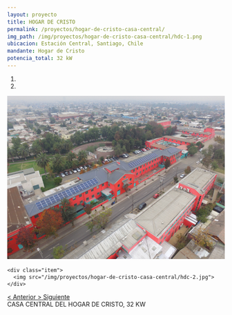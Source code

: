 ```yaml
---
layout: proyecto
title: HOGAR DE CRISTO
permalink: /proyectos/hogar-de-cristo-casa-central/
img_path: /img/proyectos/hogar-de-cristo-casa-central/hdc-1.png
ubicacion: Estación Central, Santiago, Chile
mandante: Hogar de Cristo
potencia_total: 32 kW
---
```


<div id="myCarousel" class="carousel slide" data-ride="carousel">
  <!-- Indicators -->
  <ol class="carousel-indicators">
    <li data-target="#myCarousel" data-slide-to="0" class="active"></li>
    <li data-target="#myCarousel" data-slide-to="1"></li>
  </ol>

  <!-- Imagenes de Los Proyectos -->
  <div class="carousel-inner">
    <div class="item active">
      <img src="/img/proyectos/hogar-de-cristo-casa-central/hdc-1.png">
    </div>

    <div class="item">
      <img src="/img/proyectos/hogar-de-cristo-casa-central/hdc-2.jpg">
    </div>
  </div>

  <!-- Left and right controls -->
  <a class="left carousel-control" href="#myCarousel" data-slide="prev">
    <span class="glyphicon glyphicon-chevron-left"><</span>
    <span class="sr-only">Anterior</span>
  </a>
  <a class="right carousel-control" href="#myCarousel" data-slide="next">
    <span class="glyphicon glyphicon-chevron-right">></span>
    <span class="sr-only">Siguiente</span>
  </a>
</div>
CASA CENTRAL DEL HOGAR DE CRISTO, 32 KW
